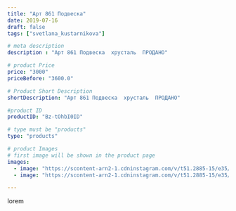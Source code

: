 ```yaml
---
title: "Арт 861 Подвеска"
date: 2019-07-16
draft: false
tags: ["svetlana_kustarnikova"]

# meta description
description : "Арт 861 Подвеска  хрусталь  ПРОДАНО"

# product Price
price: "3000"
priceBefore: "3600.0"

# Product Short Description
shortDescription: "Арт 861 Подвеска  хрусталь  ПРОДАНО"

#product ID
productID: "Bz-tOhbI0ID"

# type must be "products"
type: "products"

# product Images
# first image will be shown in the product page
images:
  - image: "https://scontent-arn2-1.cdninstagram.com/v/t51.2885-15/e35/p1080x1080/65796042_109395086896402_3397227560507367669_n.jpg?tp=1&_nc_ht=scontent-arn2-1.cdninstagram.com&_nc_cat=110&_nc_ohc=aRJeCVn1SfsAX96dbVD&oh=8bae485560e4b9ae94758140242c1c59&oe=606D0B93&ig_cache_key=MjA4OTMwNjE4MDU5ODk1NDM4MA%3D%3D.2"
  - image: "https://scontent-arn2-1.cdninstagram.com/v/t51.2885-15/e35/p1080x1080/66446866_202958787360706_1446757440508079126_n.jpg?tp=1&_nc_ht=scontent-arn2-1.cdninstagram.com&_nc_cat=110&_nc_ohc=ckiuolAAXiUAX8YxhMO&oh=226a335da8aee14f2c89aa8789d3257d&oe=606B7809&ig_cache_key=MjA4OTMwNjE4MDYwNzQ0MjMyNg%3D%3D.2"

---
```

lorem
